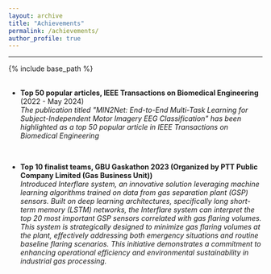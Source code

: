 ```yaml
---
layout: archive
title: "Achievements"
permalink: /achievements/
author_profile: true
---
```

---
{% include base_path %}

<style type="text/css">
 p { margin:0 } 
</style>

<br>

* **Top 50 popular articles, IEEE Transactions on Biomedical Engineering** (2022 - May 2024)
    <p><i>The publication titled "MIN2Net: End-to-End Multi-Task Learning for Subject-Independent Motor Imagery EEG Classification" has been highlighted as a top 50 popular article in IEEE Transactions on Biomedical Engineering</i></p>
<br>

* **Top 10 finalist teams, GBU Gaskathon 2023 (Organized by PTT Public Company Limited (Gas Business Unit))**
    <p><i>Introduced Interflare system, an innovative solution leveraging machine learning algorithms trained on data from gas separation plant (GSP) sensors. Built on deep learning architectures, specifically long short-term memory (LSTM) networks, the Interflare system can interpret the top 20 most important GSP sensors correlated with gas flaring volumes. This system is strategically designed to minimize gas flaring volumes at the plant, effectively addressing both emergency situations and routine baseline flaring scenarios. This initiative demonstrates a commitment to enhancing operational efficiency and environmental sustainability in industrial gas processing.</i></p>
